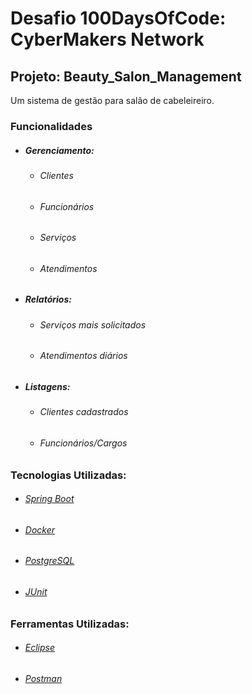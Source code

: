 # Desafio 100DaysOfCode: CyberMakers Network

## Projeto: Beauty_Salon_Management

Um sistema de gestão para salão de cabeleireiro.

### Funcionalidades
- ##### Gerenciamento:
  - ###### Clientes
  - ###### Funcionários
  - ###### Serviços
  - ###### Atendimentos


- ##### Relatórios:
  - ###### Serviços mais solicitados
  - ###### Atendimentos diários

- ##### Listagens:
  - ###### Clientes cadastrados
  - ###### Funcionários/Cargos 

### Tecnologias Utilizadas:

- ###### [Spring Boot](https://spring.io/projects/spring-boot)
- ###### [Docker](https://www.docker.com/)
- ###### [PostgreSQL](https://www.postgresql.org/)
- ###### [JUnit](https://junit.org/)
 
### Ferramentas Utilizadas:

- ###### [Eclipse](https://www.eclipse.org/)
- ###### [Postman](https://www.postman.com/)
